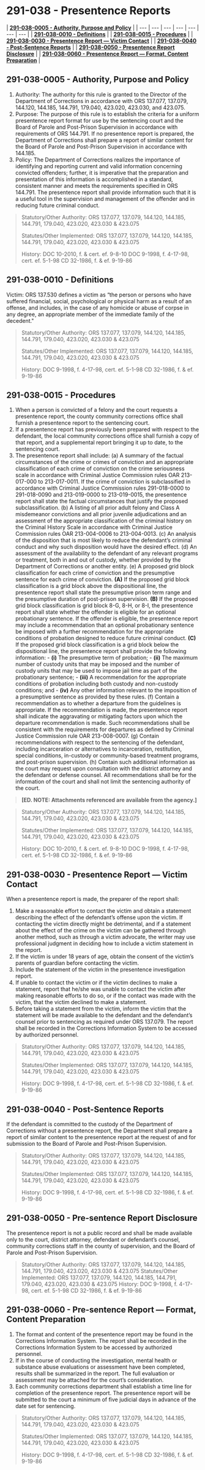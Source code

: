 # 291-038 - Presentence Reports

| [**291-038-0005 - Authority, Purpose and Policy**](291-038-presentence-reports.md#291-038-0005-authority-purpose-and-policy) |
| --- | --- | --- | --- | --- | --- | --- |
| [**291-038-0010 - Definitions**](291-038-presentence-reports.md#291-038-0010-definitions) |
| [**291-038-0015 - Procedures**](291-038-presentence-reports.md#291-038-0015-procedures) |
| [**291-038-0030 - Presentence Report — Victim Contact**](291-038-presentence-reports.md#291-038-0030-presentence-report-victim-contact) |
| [**291-038-0040 - Post-Sentence Reports**](291-038-presentence-reports.md#291-038-0040-post-sentence-reports) |
| [**291-038-0050 - Presentence Report Disclosure**](291-038-presentence-reports.md#291-038-0050-pre-sentence-report-disclosure) |
| [**291-038-0060 - Presentence Report — Format, Content Preparation**](291-038-presentence-reports.md#291-038-0060-pre-sentence-report-format-content-preparation) |

## 291-038-0005 - Authority, Purpose and Policy

1. Authority:   The authority for this rule is granted to the Director of the Department of Corrections in accordance with ORS 137.077, 137.079, 144.120, 144.185, 144.791, 179.040, 423.020, 423.030, and 423.075. 
2. Purpose:  The purpose of this rule is to establish the criteria for a uniform presentence report format for use by the sentencing court and the Board of Parole and Post-Prison Supervision in accordance with requirements of ORS 144.791. If no presentence report is prepared, the Department of Corrections shall prepare a report of similar content for the Board of Parole and Post-Prison Supervision in accordance with 144.185. 
3. Policy:   The Department of Corrections realizes the importance of identifying and reporting current and valid information concerning convicted offenders; further, it is imperative that the preparation and presentation of this information is accomplished in a standard, consistent manner and meets the requirements specified in ORS 144.791. The presentence report shall provide information such that it is a useful tool in the supervision and management of the offender and in reducing future criminal conduct.

> Statutory/Other Authority: ORS 137.077, 137.079, 144.120, 144.185, 144.791, 179.040, 423.020, 423.030 & 423.075 
>
> Statutes/Other Implemented: ORS 137.077, 137.079, 144.120, 144.185, 144.791, 179.040, 423.020, 423.030 & 423.075 
>
> History: DOC 10-2010, f. & cert. ef. 9-8-10 DOC 9-1998, f. 4-17-98, cert. ef. 5-1-98 CD 32-1986, f. & ef. 9-19-86

## 291-038-0010 - Definitions

Victim: ORS 137.530 defines a victim as “the person or persons who have suffered financial, social, psychological or physical harm as a result of an offense, and includes, in the case of any homicide or abuse of corpse in any degree, an appropriate member of the immediate family of the decedent."

> Statutory/Other Authority: ORS 137.077, 137.079, 144.120, 144.185, 144.791, 179.040, 423.020, 423.030 & 423.075 
>
> Statutes/Other Implemented: ORS 137.077, 137.079, 144.120, 144.185, 144.791, 179.040, 423.020, 423.030 & 423.075 
>
> History: DOC 9-1998, f. 4-17-98, cert. ef. 5-1-98 CD 32-1986, f. & ef. 9-19-86

## 291-038-0015 - Procedures

1. When a person is convicted of a felony and the court requests a presentence report, the county community corrections office shall furnish a presentence report to the sentencing court. 
2. If a presentence report has previously been prepared with respect to the defendant, the local community corrections office shall furnish a copy of that report, and a supplemental report bringing it up to date, to the sentencing court. 
3. The presentence report shall include:  \(a\) A summary of the factual circumstances of the crime or crimes of conviction and an appropriate classification of each crime of conviction on the crime seriousness scale in accordance with Criminal Justice Commission rules OAR 213-017-000 to 213-017-0011. If the crime of conviction is subclassified in accordance with Criminal Justice Commission rules 291-018-0000 to 291-018-0090 and 213-019-0000 to 213-019-0015, the presentence report shall state the factual circumstances that justify the proposed subclassification.  \(b\) A listing of all prior adult felony and Class A misdemeanor convictions and all prior juvenile adjudications and an assessment of the appropriate classification of the criminal history on the Criminal History Scale in accordance with Criminal Justice Commission rules OAR 213-004-0006 to 213-004-0013.  \(c\) An analysis of the disposition that is most likely to reduce the defendant’s criminal conduct and why such disposition would have the desired effect.  \(d\) An assessment of the availability to the defendant of any relevant programs or treatment, both in and out of custody, whether provided by the Department of Corrections or another entity.  \(e\) A proposed grid block classification for each crime of conviction and the presumptive sentence for each crime of conviction.  **\(A\)** If the proposed grid block classification is a grid block above the dispositional line, the presentence report shall state the presumptive prison term range and the presumptive duration of post-prison supervision.  **\(B\)** If the proposed grid block classification is grid block 8-G, 8-H, or 8-I, the presentence report shall state whether the offender is eligible for an optional probationary sentence. If the offender is eligible, the presentence report may include a recommendation that an optional probationary sentence be imposed with a further recommendation for the appropriate conditions of probation designed to reduce future criminal conduct.  **\(C\)** If the proposed grid block classification is a grid block below the dispositional line, the presentence report shall provide the following information:  - **\(i\)** The presumptive term of probation; - **\(ii\)** The maximum number of custody units that may be imposed and the number of custody units that may be used to impose jail time as part of the probationary sentence; - **\(iii\)** A recommendation for the appropriate conditions of probation including both custody and non-custody conditions; and - **\(iv\)** Any other information relevant to the imposition of a presumptive sentence as provided by these rules.  \(f\) Contain a recommendation as to whether a departure from the guidelines is appropriate. If the recommendation is made, the presentence report shall indicate the aggravating or mitigating factors upon which the departure recommendation is made. Such recommendations shall be consistent with the requirements for departures as defined by Criminal Justice Commission rule OAR 213-008-0007.  \(g\) Contain recommendations with respect to the sentencing of the defendant, including incarceration or alternatives to incarceration, restitution, special conditions, in-custody or community-based treatment programs, and post-prison supervision.  \(h\) Contain such additional information as the court may request upon consultation with the district attorney and the defendant or defense counsel. All recommendations shall be for the information of the court and shall not limit the sentencing authority of the court.

> **\[ED. NOTE: Attachments referenced are available from the agency.\]**

> Statutory/Other Authority: ORS 137.077, 137.079, 144.120, 144.185, 144.791, 179.040, 423.020, 423.030 & 423.075 
>
> Statutes/Other Implemented: ORS 137.077, 137.079, 144.120, 144.185, 144.791, 179.040, 423.020, 423.030 & 423.075 
>
> History: DOC 10-2010, f. & cert. ef. 9-8-10 DOC 9-1998, f. 4-17-98, cert. ef. 5-1-98 CD 32-1986, f. & ef. 9-19-86

## 291-038-0030 - Presentence Report — Victim Contact

When a presentence report is made, the preparer of the report shall:

1. Make a reasonable effort to contact the victim and obtain a statement describing the effect of the defendant’s offense upon the victim. If contacting the victim directly might be detrimental, and if a statement about the effect of the crime on the victim can be gathered through another method, such as through a victim advocate, the writer may use professional judgment in deciding how to include a victim statement in the report. 
2. If the victim is under 18 years of age, obtain the consent of the victim’s parents of guardian before contacting the victim. 
3. Include the statement of the victim in the presentence investigation report. 
4. If unable to contact the victim or if the victim declines to make a statement, report that he/she was unable to contact the victim after making reasonable efforts to do so, or if the contact was made with the victim, that the victim declined to make a statement. 
5. Before taking a statement from the victim, inform the victim that the statement will be made available to the defendant and the defendant’s counsel prior to sentencing as required under ORS 137.079. The report shall be recorded in the Corrections Information System to be accessed by authorized personnel.

> Statutory/Other Authority: ORS 137.077, 137.079, 144.120, 144.185, 144.791, 179.040, 423.020, 423.030 & 423.075 
>
> Statutes/Other Implemented: ORS 137.077, 137.079, 144.120, 144.185, 144.791, 179.040, 423.020, 423.030 & 423.075 
>
> History: DOC 9-1998, f. 4-17-98, cert. ef. 5-1-98 CD 32-1986, f. & ef. 9-19-86

## 291-038-0040 - Post-Sentence Reports

If the defendant is committed to the custody of the Department of Corrections without a presentence report, the Department shall prepare a report of similar content to the presentence report at the request of and for submission to the Board of Parole and Post-Prison Supervision.

> Statutory/Other Authority: ORS 137.077, 137.079, 144.120, 144.185, 144.791, 179.040, 423.020, 423.030 & 423.075 
>
> Statutes/Other Implemented: ORS 137.077, 137.079, 144.120, 144.185, 144.791, 179.040, 423.020, 423.030 & 423.075 
>
> History: DOC 9-1998, f. 4-17-98, cert. ef. 5-1-98 CD 32-1986, f. & ef. 9-19-86

## 291-038-0050 - Pre-sentence Report Disclosure

The presentence report is not a public record and shall be made available only to the court, district attorney, defendant or defendant’s counsel, community corrections staff in the county of supervision, and the Board of Parole and Post-Prison Supervision.

> Statutory/Other Authority: ORS 137.077, 137.079, 144.120, 144.185, 144.791, 179.040, 423.020, 423.030 & 423.075 Statutes/Other Implemented: ORS 137.077, 137.079, 144.120, 144.185, 144.791, 179.040, 423.020, 423.030 & 423.075 History: DOC 9-1998, f. 4-17-98, cert. ef. 5-1-98 CD 32-1986, f. & ef. 9-19-86

## 291-038-0060 - Pre-sentence Report — Format, Content Preparation

1. The format and content of the presentence report may be found in the Corrections Information System. The report shall be recorded in the Corrections Information System to be accessed by authorized personnel. 
2. If in the course of conducting the investigation, mental health or substance abuse evaluations or assessment have been completed, results shall be summarized in the report. The full evaluation or assessment may be attached for the court’s consideration. 
3. Each community corrections department shall establish a time line for completion of the presentence report. The presentence report will be submitted to the court a minimum of five judicial days in advance of the date set for sentencing.

> Statutory/Other Authority: ORS 137.077, 137.079, 144.120, 144.185, 144.791, 179.040, 423.020, 423.030 & 423.075 
>
> Statutes/Other Implemented: ORS 137.077, 137.079, 144.120, 144.185, 144.791, 179.040, 423.020, 423.030 & 423.075 
>
> History: DOC 9-1998, f. 4-17-98, cert. ef. 5-1-98 CD 32-1986, f. & ef. 9-19-86

